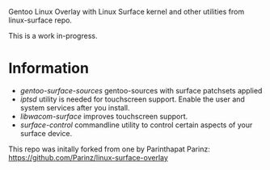 Gentoo Linux Overlay with Linux Surface kernel and other utilities from linux-surface repo.

This is a work in-progress.

# Information
- *gentoo-surface-sources* gentoo-sources with surface patchsets applied
- *iptsd* utility is needed for touchscreen support. Enable the user and system services after you install.
- *libwacom-surface* improves touchscreen support.
- *surface-control* commandline utility to control certain aspects of your surface device.

This repo was initally forked from one by Parinthapat Parinz: https://github.com/Parinz/linux-surface-overlay

